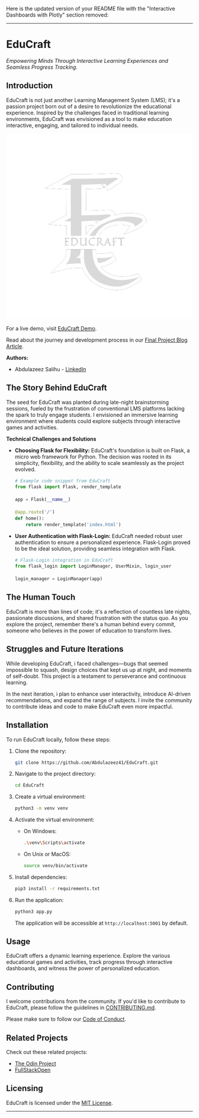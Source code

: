 Here is the updated version of your README file with the "Interactive Dashboards with Plotly" section removed:

---

# EduCraft

_Empowering Minds Through Interactive Learning Experiences and Seamless Progress Tracking._

## Introduction

EduCraft is not just another Learning Management System (LMS); it's a passion project born out of a desire to revolutionize the educational experience. Inspired by the challenges faced in traditional learning environments, EduCraft was envisioned as a tool to make education interactive, engaging, and tailored to individual needs.

![EduCraft Screenshot](img/E.png)

For a live demo, visit [EduCraft Demo](https://www.educraft-demo.com).

Read about the journey and development process in our [Final Project Blog Article](https://medium.com/@abdulazeezsalihu41/educraft-empowering-learning-through-a-seamless-educational-experience-0f56dc88edc2).

**Authors:**

- Abdulazeez Salihu - [LinkedIn](https://www.linkedin.com/in/Abdulazeez/)

## The Story Behind EduCraft

The seed for EduCraft was planted during late-night brainstorming sessions, fueled by the frustration of conventional LMS platforms lacking the spark to truly engage students. I envisioned an immersive learning environment where students could explore subjects through interactive games and activities.

**Technical Challenges and Solutions**

- **Choosing Flask for Flexibility:**
  EduCraft's foundation is built on Flask, a micro web framework for Python. The decision was rooted in its simplicity, flexibility, and the ability to scale seamlessly as the project evolved.

  ```python
  # Example code snippet from EduCraft
  from flask import Flask, render_template

  app = Flask(__name__)

  @app.route('/')
  def home():
      return render_template('index.html')
  ```

- **User Authentication with Flask-Login:**
  EduCraft needed robust user authentication to ensure a personalized experience. Flask-Login proved to be the ideal solution, providing seamless integration with Flask.

  ```python
  # Flask-Login integration in EduCraft
  from flask_login import LoginManager, UserMixin, login_user

  login_manager = LoginManager(app)
  ```

## The Human Touch

EduCraft is more than lines of code; it's a reflection of countless late nights, passionate discussions, and shared frustration with the status quo. As you explore the project, remember there's a human behind every commit, someone who believes in the power of education to transform lives.

## Struggles and Future Iterations

While developing EduCraft, i faced challenges—bugs that seemed impossible to squash, design choices that kept us up at night, and moments of self-doubt. This project is a testament to perseverance and continuous learning.

In the next iteration, i plan to enhance user interactivity, introduce AI-driven recommendations, and expand the range of subjects. I invite the community to contribute ideas and code to make EduCraft even more impactful.

## Installation

To run EduCraft locally, follow these steps:

1. Clone the repository:

   ```bash
   git clone https://github.com/Abdulazeez41/EduCraft.git
   ```

2. Navigate to the project directory:

   ```bash
   cd EduCraft
   ```

3. Create a virtual environment:

   ```bash
   python3 -m venv venv
   ```

4. Activate the virtual environment:

   - On Windows:

     ```bash
     .\venv\Scripts\activate
     ```

   - On Unix or MacOS:

     ```bash
     source venv/bin/activate
     ```

5. Install dependencies:

   ```bash
   pip3 install -r requirements.txt
   ```

6. Run the application:

   ```bash
   python3 app.py
   ```

   The application will be accessible at `http://localhost:5001` by default.

## Usage

EduCraft offers a dynamic learning experience. Explore the various educational games and activities, track progress through interactive dashboards, and witness the power of personalized education.

## Contributing

I welcome contributions from the community. If you'd like to contribute to EduCraft, please follow the guidelines in [CONTRIBUTING.md](CONTRIBUTING.md).

Please make sure to follow our [Code of Conduct](CODE_OF_CONDUCT.md).

## Related Projects

Check out these related projects:

- [The Odin Project](https://github.com/TheOdinProject/theodinproject)
- [FullStackOpen](https://github.com/fullstackopen-2021/fullstackopen-2021)

## Licensing

EduCraft is licensed under the [MIT License](LICENSE).

---
